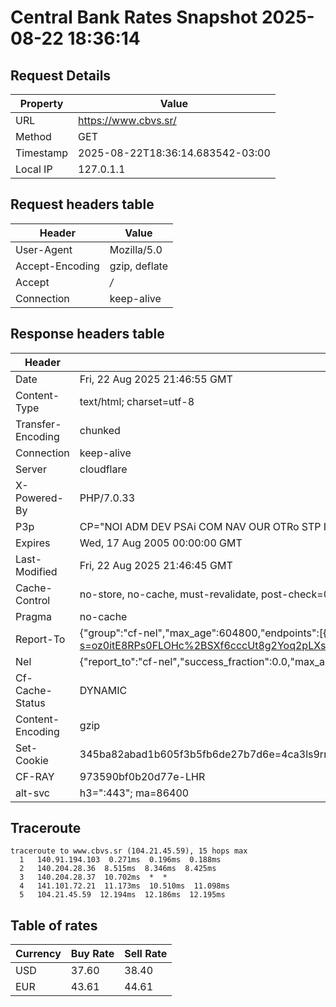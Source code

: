 # Central Bank Rates Snapshot 2025-08-22 18:36:14
## Request Details

| Property | Value |
|----------|-------|
| URL | https://www.cbvs.sr/ |
| Method | GET |
| Timestamp | 2025-08-22T18:36:14.683542-03:00 |
| Local IP | 127.0.1.1 |
    
## Request headers table

| Header | Value |
|--------|-------|
| User-Agent | Mozilla/5.0 |
| Accept-Encoding | gzip, deflate |
| Accept | */* |
| Connection | keep-alive |

    
## Response headers table
| Header | Value |
|--------|-------|
| Date | Fri, 22 Aug 2025 21:46:55 GMT |
| Content-Type | text/html; charset=utf-8 |
| Transfer-Encoding | chunked |
| Connection | keep-alive |
| Server | cloudflare |
| X-Powered-By | PHP/7.0.33 |
| P3p | CP="NOI ADM DEV PSAi COM NAV OUR OTRo STP IND DEM" |
| Expires | Wed, 17 Aug 2005 00:00:00 GMT |
| Last-Modified | Fri, 22 Aug 2025 21:46:45 GMT |
| Cache-Control | no-store, no-cache, must-revalidate, post-check=0, pre-check=0 |
| Pragma | no-cache |
| Report-To | {"group":"cf-nel","max_age":604800,"endpoints":[{"url":"https://a.nel.cloudflare.com/report/v4?s=oz0itE8RPs0FLOHc%2BSXf6cccUt8g2Yoq2pLXsWbL4ZCUhTOwiqAycdPfsP3ryMRqUXdoJa0AOOZlAWuME6U1hnuoDV3ZhN8GeRQh"}]} |
| Nel | {"report_to":"cf-nel","success_fraction":0.0,"max_age":604800} |
| Cf-Cache-Status | DYNAMIC |
| Content-Encoding | gzip |
| Set-Cookie | 345ba82abad1b605f3b5fb6de27b7d6e=4ca3ls9rr9tgaedpf7id4hmnq7; HttpOnly; Path=/ |
| CF-RAY | 973590bf0b20d77e-LHR |
| alt-svc | h3=":443"; ma=86400 |

## Traceroute 

```
traceroute to www.cbvs.sr (104.21.45.59), 15 hops max
  1   140.91.194.103  0.271ms  0.196ms  0.188ms 
  2   140.204.28.36  8.515ms  8.346ms  8.425ms 
  3   140.204.28.37  10.702ms  *  * 
  4   141.101.72.21  11.173ms  10.510ms  11.098ms 
  5   104.21.45.59  12.194ms  12.186ms  12.195ms 

```

## Table of rates

| Currency | Buy Rate | Sell Rate |
|----------|----------|-----------|
| USD | 37.60 | 38.40 |
| EUR | 43.61 | 44.61 |

